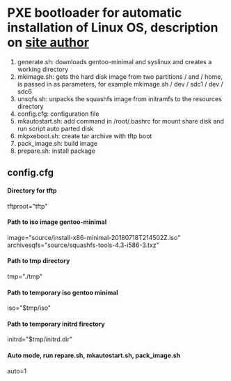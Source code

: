 # PXE bootloader for automatic installation of Linux OS, description on [site author](https://vlad.krasnodar-it-service.ru)
1.	generate.sh: downloads gentoo-minimal and syslinux and creates a working directory
2.	mkimage.sh: gets the hard disk image from two partitions / and / home, is passed in as parameters, for example mkimage.sh / dev / sdc1 / dev / sdc6
3.	unsqfs.sh: unpacks the squashfs image from initramfs to the resources directory
4.  config.cfg: configuration file
5.  mkautostart.sh: add command in /root/.bashrc for mount share disk and run script auto parted disk
6.  mkpxeboot.sh: create tar archive with tftp boot
7.  pack_image.sh: build image
8.  prepare.sh: install package
## config.cfg  
  #### Directory for tftp  
  tftproot="tftp"  
  #### Path to iso image gentoo-minimal  
  image="source/install-x86-minimal-20180718T214502Z.iso"  
  archivesqfs="source/squashfs-tools-4.3-i586-3.txz"  
  #### Path to tmp directory  
  tmp="./tmp"  
  #### Path to temporary iso gentoo minimal  
  iso="$tmp/iso"  
  #### Path to temporary initrd firectory   
  initrd="$tmp/initrd.dir"  
  #### Auto mode, run repare.sh, mkautostart.sh, pack_image.sh  
  auto=1  
